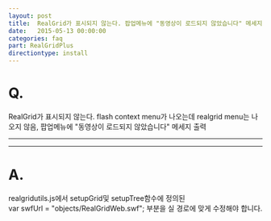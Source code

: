 ```yaml
---
layout: post
title:  RealGrid가 표시되지 않는다. 팝업메뉴에 "동영상이 로드되지 않았습니다" 메세지 출력
date:   2015-05-13 00:00:00
categories: faq
part: RealGridPlus
directiontype: install
---
```


# Q.

RealGrid가 표시되지 않는다. flash context menu가 나오는데 realgrid menu는 나오지 않음, 팝업메뉴에 "동영상이 로드되지 않았습니다" 메세지 출력

---
***

# A.

realgridutils.js에서 setupGrid및 setupTree함수에 정의된  
var swfUrl = "objects/RealGridWeb.swf"; 부분을 실 경로에 맞게 수정해야 합니다.

